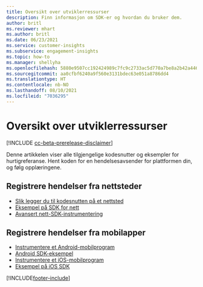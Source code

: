```yaml
---
title: Oversikt over utviklerressurser
description: Finn informasjon om SDK-er og hvordan du bruker dem.
author: britl
ms.reviewer: mhart
ms.author: britl
ms.date: 06/23/2021
ms.service: customer-insights
ms.subservice: engagement-insights
ms.topic: how-to
ms.manager: shellyha
ms.openlocfilehash: 5880e9507cc192424989c7fc9c2733ac5d770a7be8a2b42a446ffd8681fa7612
ms.sourcegitcommit: aa0cfbf6240a9f560e3131bdec63e051a8786dd4
ms.translationtype: HT
ms.contentlocale: nb-NO
ms.lasthandoff: 08/10/2021
ms.locfileid: "7036295"
---
```

# <a name="developer-resources-overview"></a>Oversikt over utviklerressurser

[!INCLUDE [cc-beta-prerelease-disclaimer](includes/cc-beta-prerelease-disclaimer.md)]

Denne artikkelen viser alle tilgjengelige kodesnutter og eksempler for hurtigreferanse. Hent koden for en hendelsesavsender for plattformen din, og følg opplæringene. 

## <a name="capture-events-from-websites"></a>Registrere hendelser fra nettsteder

- [Slik legger du til kodesnutten på et nettsted](instrument-website.md)
- [Eksempel på SDK for nett](websdk-sample.md)
- [Avansert nett-SDK-instrumentering](advanced-SDK-implementation.md)

## <a name="capture-events-from-mobile-apps"></a>Registrere hendelser fra mobilapper

- [Instrumentere et Android-mobilprogram](get-started-android.md)
- [Android SDK-eksempel](androidsdk-sample.md)
- [Instrumentere et iOS-mobilprogram](get-started-ios.md)
- [Eksempel på iOS SDK](iossdk-sample.md)

[!INCLUDE[footer-include](../includes/footer-banner.md)]